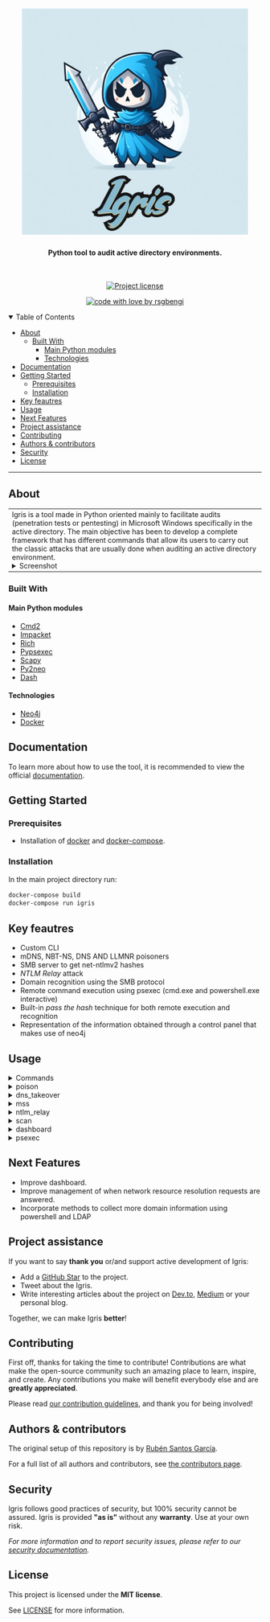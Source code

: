 <h1 align="center">
  <a href="https://github.com/rsgbengi/Igris.git">
    <!-- Please provide path to your logo here -->
    <img src="docs/images/igris.jpg" alt="Logo" width="450" height="450">
  </a>
  <br>
  
</h1>

<div align="center">
  <h4> Python tool to audit active directory environments.</h4>
</div>

<div align="center">
<br />

[![Project license](https://img.shields.io/github/license/rsgbengi/https://github.com/rsgbengi/Igris.git.svg?style=flat-square)](LICENSE)

[![code with love by rsgbengi](https://img.shields.io/badge/%3C%2F%3E%20with%20%E2%99%A5%20by-rsgbengi-ff1414.svg?style=flat-square)](https://github.com/rsgbengi)

</div>

<details open="open">
<summary>Table of Contents</summary>

- [About](#about)
  - [Built With](#built-with)
    - [Main Python modules](#main-python-modules)
    - [Technologies](#technologies)
- [Documentation](#documentation)
- [Getting Started](#getting-started)
  - [Prerequisites](#prerequisites)
  - [Installation](#installation)
- [Key feautres](#key-feautres)
- [Usage](#usage)
- [Next Features](#next-features)
- [Project assistance](#project-assistance)
- [Contributing](#contributing)
- [Authors & contributors](#authors--contributors)
- [Security](#security)
- [License](#license)

</details>

---

## About

<table><tr><td>
Igris is a tool made in Python oriented mainly to facilitate audits (penetration tests or pentesting) in Microsoft Windows specifically in the active directory. The main objective has been to develop a complete framework that has different commands that allow its users to carry out the classic attacks that are usually done when auditing an active directory environment.

<details>
<summary>Screenshot</summary>
<br>


|                             Banner                             |                         Example of command                          |
| :------------------------------------------------------------: | :-----------------------------------------------------------------: |
| <img src="docs/images/portada.png" title="Banner" width="50%"> | <img src="docs/images/ejemplo.png" title="Login Page" width="50%%"> |

</details>

</td></tr></table>

### Built With

#### Main Python modules
- [Cmd2](https://cmd2.readthedocs.io/en/stable/)
- [Impacket](https://github.com/SecureAuthCorp/impacket)
- [Rich](https://github.com/Textualize/rich)
- [Pypsexec](https://pypi.org/project/pypsexec/)
- [Scapy](https://scapy.net/)
- [Py2neo](https://py2neo.org/2021.1/)
- [Dash](https://github.com/plotly/dash)
#### Technologies 
- [Neo4j](https://neo4j.com/)
- [Docker](https://www.docker.com/)

## Documentation 
To learn more about how to use the tool, it is recommended to view the official [documentation](https://rsgbengi.gitbook.io/igris/).
## Getting Started

### Prerequisites
- Installation of [docker](https://docs.docker.com/engine/install/ubuntu/) and [docker-compose](https://github.com/docker/compose). 

### Installation
In the main project directory run:
```bash
docker-compose build 
docker-compose run igris
```
## Key feautres
- Custom CLI
- mDNS, NBT-NS, DNS AND LLMNR poisoners
- SMB server to get net-ntlmv2 hashes 
- *NTLM Relay* attack
- Domain recognition using the SMB protocol
- Remote command execution using psexec (cmd.exe and powershell.exe interactive)
- Built-in *pass the hash* technique for both remote execution and recognition
- Representation of the information obtained through a control panel that makes use of neo4j


## Usage
<details>
<summary>Commands</summary>

```
Documented commands (use 'help -v' for verbose/'help <topic>' for details):

Man in the middle attacks
======================================================================================================
mss                   Malicious smb server attack to get hashes net-NTLMv2                            
ntlm_relay            Command to perform ntlm relay attack                                            

Poisoning Attacks
======================================================================================================
poison                Command to perform poison attacks such us mdns,nbt-ns,dns...                    

Recon
======================================================================================================
scan                  Tool to know if there is a possibility to perform psexec.                       
                      Without arguments this tool will scan the Subnet                                

Spoofing Attacks
======================================================================================================
dns_takeover          Command to perform dns takeover over ipv6 using dhcp6 rogue.                    

Utilities
======================================================================================================
attack_status         Command to show status of the attacks.                                          
dashboard             Tool to show information in a graph dashboard                                   
psexec                Tool to execute commands remotely                                               

Uncategorized
======================================================================================================
alias                 Manage aliases                                                                  
cd                    Change the directoy.                                                            
                      Usage:                                                                          
                      cd <new_dir>                                                                    
edit                  Run a text editor and optionally open a file with it                            
help                  List available commands or provide detailed help for a specific command         
history               View, run, edit, save, or clear previously entered commands                     
macro                 Manage macros                                                                   
quit                  Exit this application                                                           
run_pyscript          Run a Python script file inside the console                                     
run_script            Run commands in script file that is encoded as either ASCII or UTF-8 text       
set                   Set a settable parameter or show current settings of parameters                 
shell                 Execute a command as if at the OS prompt                                        
shortcuts             List available shortcuts     
```
</details>

<details>
<summary>poison</summary>

```
Usage: poison [-h] [-SS] [-A] [-E] [-L] [-M] [-N] [-D]

Command to perform poison attacks such us mdns,nbt-ns,dns...

optional arguments:
  -h, --help            show this help message and exit

 Arguments for displaying information :
  -SS, --show_settable  Show Settable variables for this command

 Arguments for ways to run a program :
  -A, --Asynchronous    Perform the attack in the background

 Options to modify attack behavior:
  -E, --end_attack      End the attack in the background process

 Options to select the poisoners:
  -L, --llmnr           To use llmnr poisoning
  -M, --mdns            To use MDNS poisoning
  -N, --nbt_ns          To use NBT_NS poisoning
  -D, --dns             To use DNS poisoning

Next steps
 mss -> To catch ntlmv2 hasehs
 ntlm_relay -> to relay connections
```
</details>
<details>
<summary>dns_takeover</summary>

```
Usage: dns_takeover [-h] [-SS] [-E] [-A] [-DOM DOMAIN] [-M MASK]

Command to perform dns takeover over ipv6 using dhcp6 rogue.

optional arguments:
  -h, --help            show this help message and exit

 Arguments for displaying information :
  -SS, --show_settable  Show Settable variables for this command

 Options to modify attack behavior:
  -E, --end_attack      End the attack in the background process

 Arguments for ways to run a program :
  -A, --Asynchronous    Perform the attack in the background

 Options to modify attack behavior:
  -DOM, --domain DOMAIN
                        Target domain: Ex: domain.local
  -M, --mask MASK       IPv6 mask: Ex: fe80::/64

Next Steps
-ntlm_relay -IP6 to relay credentials

```
</details>
<details>
<summary>mss</summary>

```
Usage: mss [-h] [-SS] [-A] [-E] [-ON OUTPUT_NTLMV2]

Malicious smb server attack to get hashes net-NTLMv2 

optional arguments:
  -h, --help            show this help message and exit

 Arguments for displaying information :
  -SS, --show_settable  Show Settable variables for this command

 Arguments for ways to run a program :
  -A, --Asynchronous    Perform the attack in the background. The results will be saved in log/hashes_ntlm

 Options to modify attack behavior:
  -E, --end_attack      End the attack in the background process
  -ON, --output_ntlmv2 OUTPUT_NTLMV2
                        Output of the hashes ntlmv2

Next steps
-Try to crack the ntlmv2 hashes in loot/[user].txt
        
-Use the scan command to identify potential users
-psexec with the 
        credentials after cracking them

```
</details>
<details>
<summary>ntlm_relay</summary>

```
Usage: ntlm_relay [-h] [-SS] [-SC] [-A] [-P] [-OS OUTPUT_SAM] [-E] [-IP6]

Command to perform ntlm relay attack

optional arguments:
  -h, --help            show this help message and exit

 Arguments for displaying information :
  -SS, --show_settable  Show Settable variables for this command
  -SC, --show_connections
                        Show current connections of the sock server

 Arguments for ways to run a program :
  -A, --Asynchronous    Perform the attack in the background

 Options to modify attack behavior:
  -P, --proxy           Use a proxy server
  -OS, --output_sam OUTPUT_SAM
                        Directory to save the SAM
  -E, --end_attack      End the attack in the background process
  -IP6, --ipv6          To attack with ipv6

Next step
-Use the scan command to identify potential users

```
</details>
<details>
<summary>scan</summary>

```
Usage: scan [-h] [-SI] [-SS] [-A] [-E]

Tool to know if there is a possibility to perform psexec. 
        Without arguments this tool will scan the Subnet

optional arguments:
  -h, --help            show this help message and exit

 Arguments for displaying information :
  -SI, --show_info      It shows the information of all the subnets of the current user 
                                    and password specified in the settable variables(USER, PASSWD)
  -SS, --show_settable  Show Settable variables for this command

 Arguments for ways to run a program :
  -A, --asynchronous    Run the command asynchronous. To use this functionality, 
                                the application must be running in a terminal that supports VT100 
                                control characters and readline
  -E, --end_scan        Finish the scan in the background

Next Steps
 psexec -> To get windows shell
```
</details>
<details>
<summary>dashboard</summary>

```
Usage: dashboard [-h] [-SS]

Tool to show information in a graph dashboard

optional arguments:
  -h, --help            show this help message and exit

 Arguments for displaying information :
  -SS, --show_settable  Show Settable variables for this command
```
</details>
<details>
<summary>psexec</summary>

```
Usage: psexec [-h] [-C COMMAND] [-I] [-ARG ARGUMENTS] [-E] [-CL] [-SS]

Tool to execute commands remotely

optional arguments:
  -h, --help            show this help message and exit

Options for running commands:
  -C, --command COMMAND
                        Run a command on the windows machine.
  -I, --interactive     For an interactive cmd.exe or powershell.exe
  -ARG, --arguments ARGUMENTS
                        Arguments for a selected command. If there is more than one, 
                                quotes must be used
  -E, --encryption      Argument to encrypt the communication. Encryption does not 
                                work with windows 7 and server 2008
  -CL, --clean_remote_files
                        Command to clean PaExec files on failure

 Arguments for displaying information :
  -SS, --show_settable  Show Settable variables for this command
```
</details>



## Next Features
- Improve dashboard.
- Improve management of when network resource resolution requests are answered.
- Incorporate methods to collect more domain information using powershell and LDAP
## Project assistance

If you want to say **thank you** or/and support active development of Igris:

- Add a [GitHub Star](https://github.com/rsgbengi/https://github.com/rsgbengi/Igris.git) to the project.
- Tweet about the Igris.
- Write interesting articles about the project on [Dev.to](https://dev.to/), [Medium](https://medium.com/) or your personal blog.

Together, we can make Igris **better**!

## Contributing

First off, thanks for taking the time to contribute! Contributions are what make the open-source community such an amazing place to learn, inspire, and create. Any contributions you make will benefit everybody else and are **greatly appreciated**.


Please read [our contribution guidelines](docs/CONTRIBUTING.md), and thank you for being involved!

## Authors & contributors

The original setup of this repository is by [Rubén Santos García](https://github.com/rsgbengi).

For a full list of all authors and contributors, see [the contributors page](https://github.com/rsgbengi/https://github.com/rsgbengi/Igris.git/contributors).

## Security

Igris follows good practices of security, but 100% security cannot be assured.
Igris is provided **"as is"** without any **warranty**. Use at your own risk.

_For more information and to report security issues, please refer to our [security documentation](docs/SECURITY.md)._

## License

This project is licensed under the **MIT license**.

See [LICENSE](LICENSE) for more information.

